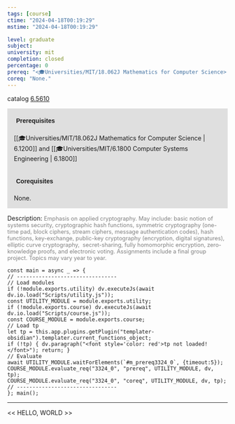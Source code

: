 ```yaml
---
tags: [course]
ctime: "2024-04-18T00:19:29"
mstime: "2024-04-18T00:19:29"

level: graduate
subject: 
university: mit
completion: closed
percentage: 0
prereq: "<🎓Universities/MIT/18.062J Mathematics for Computer Science> and <🎓Universities/MIT/6.1800 Computer Systems Engineering>"
coreq: "None."
---
```


catalog [6.5610](http://student.mit.edu/catalog/m6a.html#6.5610)

<span style="display: block; padding: 15px; background-color: rgb(100, 100, 100, 0.2);"><font id="m_prereq3324_0" style="display: block; font-family: Arial, sans-serif; font-weight: bold; padding: 5px">Prerequisites</font><br><span id="prereq3324_0">[[🎓Universities/MIT/18.062J Mathematics for Computer Science | 6.1200]] and [[🎓Universities/MIT/6.1800 Computer Systems Engineering | 6.1800]]</span></span>
<span style="display: block; padding: 15px; background-color: rgb(100, 100, 100, 0.2);"><font id="m_coreq3324_0" style="display: block; font-family: Arial, sans-serif; font-weight: bold; padding: 5px">Corequisites</font><br><span id="coreq3324_0">None.</span></span>

<font style="">Description:</font>
<font style="color: grey; font-size: 0.8rem;">Emphasis on applied cryptography. May include: basic notion of systems security, cryptographic hash functions, symmetric cryptography (one-time pad, block ciphers, stream ciphers, message authentication codes), hash functions, key-exchange, public-key cryptography (encryption, digital signatures), elliptic curve cryptography,  secret-sharing, fully homomorphic encryption, zero-knowledge proofs, and electronic voting. Assignments include a final group project. Topics may vary year to year.</font>

```dataviewjs
const main = async _ => {
// --------------------------------
// Load modules
if (!module.exports.utility) dv.executeJs(await dv.io.load("Scripts/utility.js"));
const UTILITY_MODULE = module.exports.utility;
if (!module.exports.course) dv.executeJs(await dv.io.load("Scripts/course.js"));
const COURSE_MODULE = module.exports.course;
// Load tp
let tp = this.app.plugins.getPlugin("templater-obsidian").templater.current_functions_object;
if (!tp) { dv.paragraph("<font style='color: red'>tp not loaded!</font>"); return; }
// Evaluate
await UTILITY_MODULE.waitForElements(`#m_prereq3324_0`, {timeout:5});
COURSE_MODULE.evaluate_req("3324_0", "prereq", UTILITY_MODULE, dv, tp);
COURSE_MODULE.evaluate_req("3324_0", "coreq", UTILITY_MODULE, dv, tp);
// --------------------------------
}; main();
```

---

<< HELLO, WORLD >>
